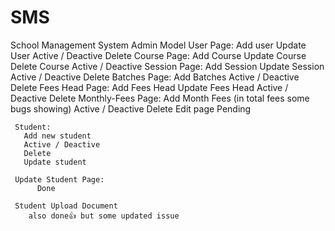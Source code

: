# SMS
 School Management System
  Admin Model
    User Page: 
         Add user 
         Update User
         Active / Deactive
         Delete
    Course Page:
         Add Course
         Update Course
         Delete Course
         Active / Deactive
    Session Page:
         Add Session
         Update Session
         Active / Deactive
         Delete
    Batches Page:
         Add Batches
         Active / Deactive
         Delete 
    Fees Head Page:
         Add Fees Head
         Update Fees Head
         Active / Deactive
         Delete
    Monthly-Fees Page:
          Add Month Fees (in total fees some bugs showing)
          Active / Deactive
          Delete 
          Edit page Pending 

     Student:
       Add new student
       Active / Deactive
       Delete
       Update student 
     
     Update Student Page:
          Done

     Student Upload Document
        also done👍 but some updated issue 

    